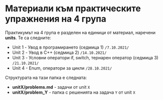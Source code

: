 # Материали към практическите упражнения на 4 група

Практикумът на 4 група е разделен на единици от материал, наречени <b>units</b>. Те са следните:
* Unit 1 - Увод в програмирането (седмица 1) `/7.10.2021/`
* Unit 2 - Увод в C++ (седмица 2) `/14.10.2021/`
* Unit 3 - Условни оператори if, switch, тернарен оператор (седмица 3) `/21.10.2021/`
* Unit 4 - Enum, оператори за цикли `/28.10.2021/`

Структурата на тази папка е следната:
* <b>unitX/problems.md</b> - задачи от unit `X`
* <b>unitX/problem_Y</b> - папка с решенията на задача `Y` от unit `X`
